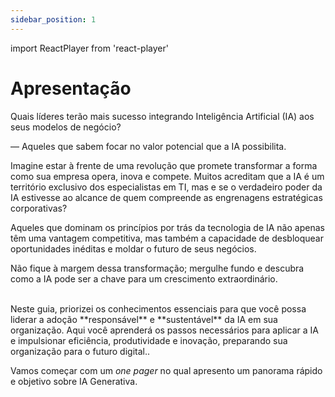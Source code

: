 ```yaml
---
sidebar_position: 1
---
```

import ReactPlayer from 'react-player'

# Apresentação
Quais líderes terão mais sucesso integrando Inteligência Artificial (IA) aos seus modelos de negócio?

— Aqueles que sabem focar no valor potencial que a IA possibilita.

Imagine estar à frente de uma revolução que promete transformar a forma como sua empresa opera, inova e compete. Muitos acreditam que a IA é um território exclusivo dos especialistas em TI, mas e se o verdadeiro poder da IA estivesse ao alcance de quem compreende as engrenagens estratégicas corporativas? 

Aqueles que dominam os princípios por trás da tecnologia de IA não apenas têm uma vantagem competitiva, mas também a capacidade de desbloquear oportunidades inéditas e moldar o futuro de seus negócios. 

Não fique à margem dessa transformação; mergulhe fundo e descubra como a IA pode ser a chave para um crescimento extraordinário.

<center>
<ReactPlayer url='https://youtu.be/qVZZFQ-brA4' width='100%' controls='true' />
</center>
<br />
Neste guia, priorizei os conhecimentos essenciais para que você possa liderar a adoção **responsável** e **sustentável** da IA em sua organização. Aqui você aprenderá os passos necessários para aplicar a IA e impulsionar eficiência, produtividade e inovação, preparando sua organização para o futuro digital..

Vamos começar com um *one pager* no qual apresento um panorama rápido e objetivo sobre IA Generativa.